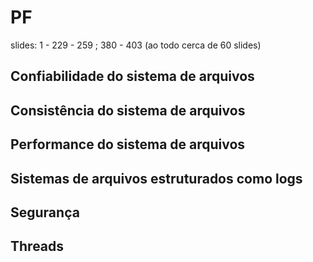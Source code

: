 # PF

slides: 1 - 229 - 259 ; 380 - 403 (ao todo cerca de 60 slides)

## Confiabilidade do sistema de arquivos

## Consistência do sistema de arquivos

## Performance do sistema de arquivos

## Sistemas de arquivos estruturados como logs

## Segurança

## Threads
